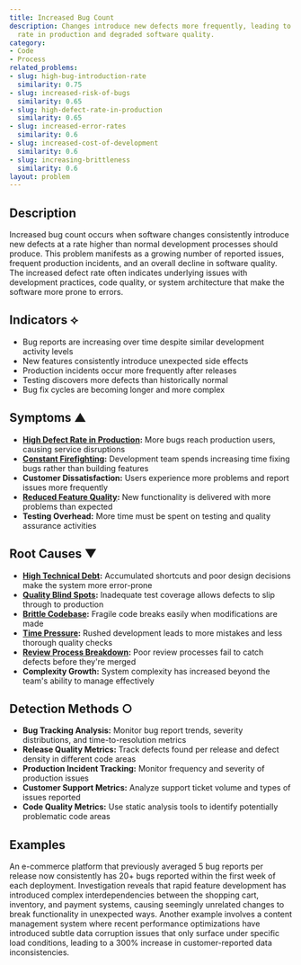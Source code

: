 ```yaml
---
title: Increased Bug Count
description: Changes introduce new defects more frequently, leading to a higher defect
  rate in production and degraded software quality.
category:
- Code
- Process
related_problems:
- slug: high-bug-introduction-rate
  similarity: 0.75
- slug: increased-risk-of-bugs
  similarity: 0.65
- slug: high-defect-rate-in-production
  similarity: 0.65
- slug: increased-error-rates
  similarity: 0.6
- slug: increased-cost-of-development
  similarity: 0.6
- slug: increasing-brittleness
  similarity: 0.6
layout: problem
---
```


## Description

Increased bug count occurs when software changes consistently introduce new defects at a rate higher than normal development processes should produce. This problem manifests as a growing number of reported issues, frequent production incidents, and an overall decline in software quality. The increased defect rate often indicates underlying issues with development practices, code quality, or system architecture that make the software more prone to errors.

## Indicators ⟡

- Bug reports are increasing over time despite similar development activity levels
- New features consistently introduce unexpected side effects
- Production incidents occur more frequently after releases
- Testing discovers more defects than historically normal
- Bug fix cycles are becoming longer and more complex

## Symptoms ▲

- **[High Defect Rate in Production](high-defect-rate-in-production.md):** More bugs reach production users, causing service disruptions
- **[Constant Firefighting](constant-firefighting.md):** Development team spends increasing time fixing bugs rather than building features
- **Customer Dissatisfaction:** Users experience more problems and report issues more frequently
- **[Reduced Feature Quality](reduced-feature-quality.md):** New functionality is delivered with more problems than expected
- **Testing Overhead:** More time must be spent on testing and quality assurance activities

## Root Causes ▼

- **[High Technical Debt](high-technical-debt.md):** Accumulated shortcuts and poor design decisions make the system more error-prone
- **[Quality Blind Spots](quality-blind-spots.md):** Inadequate test coverage allows defects to slip through to production
- **[Brittle Codebase](brittle-codebase.md):** Fragile code breaks easily when modifications are made
- **[Time Pressure](time-pressure.md):** Rushed development leads to more mistakes and less thorough quality checks
- **[Review Process Breakdown](review-process-breakdown.md):** Poor review processes fail to catch defects before they're merged
- **Complexity Growth:** System complexity has increased beyond the team's ability to manage effectively

## Detection Methods ○

- **Bug Tracking Analysis:** Monitor bug report trends, severity distributions, and time-to-resolution metrics
- **Release Quality Metrics:** Track defects found per release and defect density in different code areas
- **Production Incident Tracking:** Monitor frequency and severity of production issues
- **Customer Support Metrics:** Analyze support ticket volume and types of issues reported
- **Code Quality Metrics:** Use static analysis tools to identify potentially problematic code areas

## Examples

An e-commerce platform that previously averaged 5 bug reports per release now consistently has 20+ bugs reported within the first week of each deployment. Investigation reveals that rapid feature development has introduced complex interdependencies between the shopping cart, inventory, and payment systems, causing seemingly unrelated changes to break functionality in unexpected ways. Another example involves a content management system where recent performance optimizations have introduced subtle data corruption issues that only surface under specific load conditions, leading to a 300% increase in customer-reported data inconsistencies.